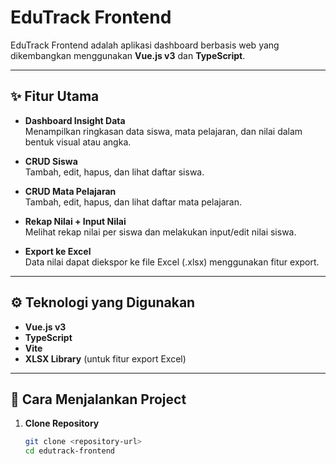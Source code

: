 # EduTrack Frontend

EduTrack Frontend adalah aplikasi dashboard berbasis web yang dikembangkan menggunakan **Vue.js v3** dan **TypeScript**.

---

## ✨ Fitur Utama

- **Dashboard Insight Data**  
  Menampilkan ringkasan data siswa, mata pelajaran, dan nilai dalam bentuk visual atau angka.

- **CRUD Siswa**  
  Tambah, edit, hapus, dan lihat daftar siswa.

- **CRUD Mata Pelajaran**  
  Tambah, edit, hapus, dan lihat daftar mata pelajaran.

- **Rekap Nilai + Input Nilai**  
  Melihat rekap nilai per siswa dan melakukan input/edit nilai siswa.

- **Export ke Excel**  
  Data nilai dapat diekspor ke file Excel (.xlsx) menggunakan fitur export.

---

## ⚙️ Teknologi yang Digunakan

- **Vue.js v3**
- **TypeScript**
- **Vite**
- **XLSX Library** (untuk fitur export Excel)

---

## 🚀 Cara Menjalankan Project

1. **Clone Repository**

   ```bash
   git clone <repository-url>
   cd edutrack-frontend
